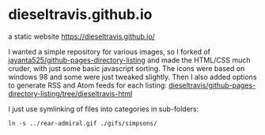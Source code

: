 dieseltravis.github.io
=======================

a static website
https://dieseltravis.github.io/

I wanted a simple repository for various images, so I forked of [jayanta525/github-pages-directory-listing](https://github.com/jayanta525/github-pages-directory-listing) and made the HTML/CSS much cruder, with just some basic javascript sorting. The icons were based on windows 98 and some were just tweaked slightly. Then I also added options to generate RSS and Atom feeds for each listing:
[dieseltravis/github-pages-directory-listing/tree/dieseltravis-html](https://github.com/dieseltravis/github-pages-directory-listing/tree/dieseltravis-html)

I just use symlinking of files into categories in sub-folders:
```
ln -s ../rear-admiral.gif ./gifs/simpsons/
```
